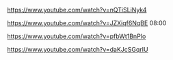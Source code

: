 https://www.youtube.com/watch?v=nQTiSLiNyk4

https://www.youtube.com/watch?v=JZXiqf6NqBE
08:00

https://www.youtube.com/watch?v=pfbWt1BnPIo

https://www.youtube.com/watch?v=daKJcSGqrIU